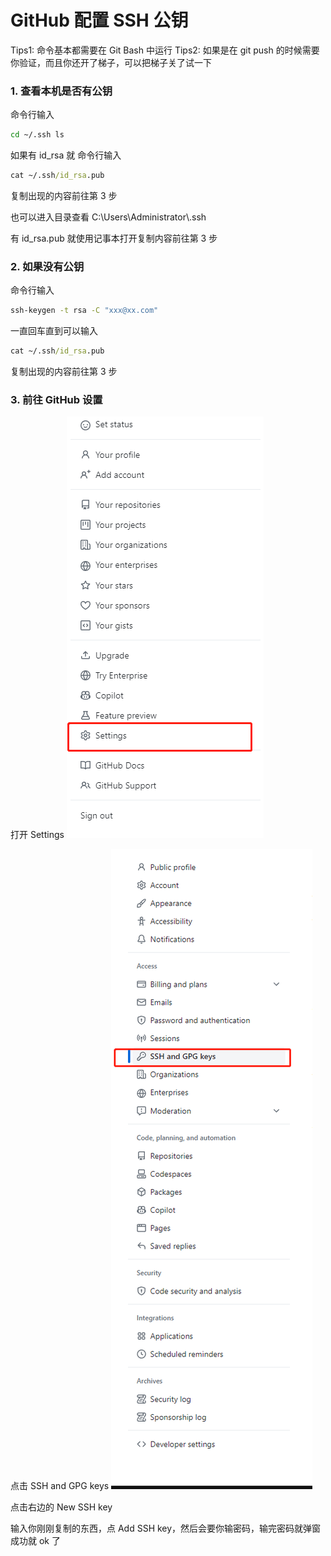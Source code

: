 # GitHub 配置 SSH 公钥

Tips1: 命令基本都需要在 Git Bash 中运行
Tips2: 如果是在 git push 的时候需要你验证，而且你还开了梯子，可以把梯子关了试一下

### 1. 查看本机是否有公钥

命令行输入

```cmd
cd ~/.ssh ls
```

如果有 id_rsa 就 命令行输入

```cmd
cat ~/.ssh/id_rsa.pub
```

复制出现的内容前往第 3 步

也可以进入目录查看
C:\Users\Administrator\\.ssh

有 id_rsa.pub 就使用记事本打开复制内容前往第 3 步

### 2. 如果没有公钥

命令行输入

```cmd
ssh-keygen -t rsa -C "xxx@xx.com"
```

一直回车直到可以输入

```cmd
cat ~/.ssh/id_rsa.pub
```

复制出现的内容前往第 3 步

### 3. 前往 GitHub 设置

打开 Settings
![](../assets/images/myNote\gitKeyConfig\1.png)

点击 SSH and GPG keys
![](../assets/images/myNote\gitKeyConfig\2.png)

点击右边的 New SSH key

输入你刚刚复制的东西，点 Add SSH key，然后会要你输密码，输完密码就弹窗成功就 ok 了
